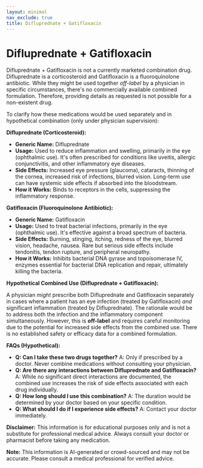 ```yaml
---
layout: minimal
nav_exclude: true
title: Difluprednate + Gatifloxacin
---
```


# Difluprednate + Gatifloxacin

Difluprednate + Gatifloxacin is not a currently marketed combination drug.  Difluprednate is a corticosteroid and Gatifloxacin is a fluoroquinolone antibiotic. While they might be used together *off-label* by a physician in specific circumstances, there's no commercially available combined formulation.  Therefore, providing details as requested is not possible for a non-existent drug.


To clarify how these medications would be used separately and in hypothetical combination (only under physician supervision):

**Difluprednate (Corticosteroid):**

* **Generic Name:** Difluprednate
* **Usage:**  Used to reduce inflammation and swelling, primarily in the eye (ophthalmic use).  It's often prescribed for conditions like uveitis, allergic conjunctivitis, and other inflammatory eye diseases.
* **Side Effects:** Increased eye pressure (glaucoma), cataracts, thinning of the cornea, increased risk of infections, blurred vision.  Long-term use can have systemic side effects if absorbed into the bloodstream.
* **How it Works:**  Binds to receptors in the cells, suppressing the inflammatory response.


**Gatifloxacin (Fluoroquinolone Antibiotic):**

* **Generic Name:** Gatifloxacin
* **Usage:**  Used to treat bacterial infections, primarily in the eye (ophthalmic use).  It's effective against a broad spectrum of bacteria.
* **Side Effects:**  Burning, stinging, itching, redness of the eye, blurred vision, headache, nausea.  Rare but serious side effects include tendonitis, tendon rupture, and peripheral neuropathy.
* **How it Works:**  Inhibits bacterial DNA gyrase and topoisomerase IV, enzymes essential for bacterial DNA replication and repair, ultimately killing the bacteria.


**Hypothetical Combined Use (Difluprednate + Gatifloxacin):**

A physician *might* prescribe both Difluprednate and Gatifloxacin separately in cases where a patient has an eye infection (treated by Gatifloxacin) *and* significant inflammation (treated by Difluprednate).  The rationale would be to address both the infection and the inflammatory component simultaneously.  However, this is **off-label** and requires careful monitoring due to the potential for increased side effects from the combined use.  There is no established safety or efficacy data for a combined formulation.

**FAQs (Hypothetical):**

* **Q: Can I take these two drugs together?** A:  Only if prescribed by a doctor.  Never combine medications without consulting your physician.
* **Q: Are there any interactions between Difluprednate and Gatifloxacin?** A:  While no significant direct interactions are documented, the combined use increases the risk of side effects associated with each drug individually.
* **Q: How long should I use this combination?** A:  The duration would be determined by your doctor based on your specific condition.
* **Q: What should I do if I experience side effects?** A:  Contact your doctor immediately.


**Disclaimer:** This information is for educational purposes only and is not a substitute for professional medical advice. Always consult your doctor or pharmacist before taking any medication.


**Note:** This information is AI-generated or crowd-sourced and may not be accurate. Please consult a medical professional for verified advice.